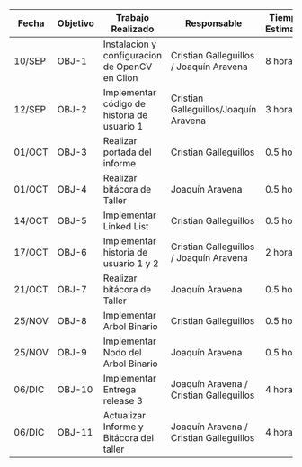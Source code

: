|Fecha |  Objetivo | Trabajo Realizado  |  Responsable |  Tiempo Estimado | Tiempo Real  |
| ------------ | ------------ | ------------ | ------------ | ------------ | ------------ |
| 10/SEP |  OBJ-1 |  Instalacion y configuracion de OpenCV en Clion |  Cristian Galleguillos / Joaquín Aravena |  8 horas |  10 horas |
| 12/SEP  | OBJ-2  | Implementar código de historia de usuario 1 | Cristian Galleguillos/Joaquín Aravena  |  3 horas | 1 hora |
| 01/OCT  | OBJ-3  | Realizar portada del informe | Cristian Galleguillos  | 0.5 horas  | 0.5 horas  |
| 01/OCT  | OBJ-4  | Realizar bitácora de Taller | Joaquín Aravena | 0.5 horas | 0.5 horas |
| 14/OCT | OBJ-5 | Implementar Linked List | Cristian Galleguillos | 0.5 horas | 0.5 horas |
| 17/OCT | OBJ-6 | Implementar historia de usuario 1 y 2 | Cristian Galleguillos / Joaquín Aravena | 2 horas | 5 horas |
| 21/OCT | 	OBJ-7 | Realizar bitácora de Taller | Joaquín Aravena | 0.5 horas | 0.3 horas |
| 25/NOV | 	OBJ-8 | Implementar Arbol Binario | Cristian Galleguillos | 0.5 horas | 0.3 horas |
| 25/NOV | 	OBJ-9 | Implementar Nodo del Arbol Binario | Joaquín Aravena | 0.5 horas | 0.3 horas |
| 06/DIC | 	OBJ-10 | Implementar Entrega release 3 | Joaquín Aravena / Cristian Galleguillos | 4 horas | 4 horas |
| 06/DIC | 	OBJ-11 | Actualizar Informe y Bitácora del taller | Joaquín Aravena / Cristian Galleguillos | 4 horas | 4 horas |